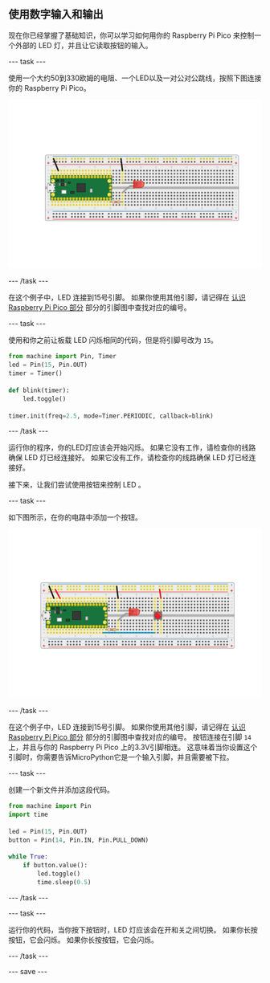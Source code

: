 ## 使用数字输入和输出

现在你已经掌握了基础知识，你可以学习如何用你的 Raspberry Pi Pico 来控制一个外部的 LED 灯，并且让它读取按钮的输入。

\--- task ---

使用一个大约50到330欧姆的电阻、一个LED以及一对公对公跳线，按照下图连接你的 Raspberry Pi Pico。

![连接到 Pico 的 LED 和电阻](images/single_LED.png)

\--- /task ---

在这个例子中，LED 连接到15号引脚。 如果你使用其他引脚，请记得在 [认识 Raspberry Pi Pico 部分](1.html) 部分的引脚图中查找对应的编号。

\--- task ---

使用和你之前让板载 LED 闪烁相同的代码，但是将引脚号改为 `15`。

```python
from machine import Pin, Timer
led = Pin(15, Pin.OUT)
timer = Timer()

def blink(timer):
    led.toggle()
	
timer.init(freq=2.5, mode=Timer.PERIODIC, callback=blink)
```

\--- /task ---

运行你的程序，你的LED灯应该会开始闪烁。 如果它没有工作，请检查你的线路确保 LED 灯已经连接好。 如果它没有工作，请检查你的线路确保 LED 灯已经连接好。

接下来，让我们尝试使用按钮来控制 LED 。

\--- task ---

如下图所示，在你的电路中添加一个按钮。

![面包板上的 LED 和按钮](images/button_and_LED.png)

\--- /task ---

在这个例子中，LED 连接到15号引脚。 如果你使用其他引脚，请记得在 [认识 Raspberry Pi Pico 部分](1.html) 部分的引脚图中查找对应的编号。 按钮连接在引脚 `14` 上，并且与你的 Raspberry Pi Pico 上的3.3V引脚相连。 这意味着当你设置这个引脚时，你需要告诉MicroPython它是一个输入引脚，并且需要被下拉。

\--- task ---

创建一个新文件并添加这段代码。

```python
from machine import Pin
import time

led = Pin(15, Pin.OUT)
button = Pin(14, Pin.IN, Pin.PULL_DOWN)

while True:
    if button.value():
	    led.toggle()
        time.sleep(0.5)
```

\--- /task ---

\--- task ---

运行你的代码，当你按下按钮时，LED 灯应该会在开和关之间切换。 如果你长按按钮，它会闪烁。 如果你长按按钮，它会闪烁。

\--- /task ---

\--- save ---
